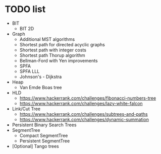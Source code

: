# TODO list
* BIT
	* BIT 2D
* Graph
	* Additional MST algorithms
	* Shortest path for directed acyclic graphs
	* Shortest path with integer costs
	* Shortest path Thorup algorithm
	* Bellman-Ford with Yen improvements
	* SPFA
	* SPFA LLL
	* Johnson's - Dijkstra
* Heap
	* Van Emde Boas tree
* HLD
	* https://www.hackerrank.com/challenges/fibonacci-numbers-tree
	* https://www.hackerrank.com/challenges/lazy-white-falcon
* Link/Cut Tree
	* https://www.hackerrank.com/challenges/subtrees-and-paths
	* https://www.hackerrank.com/challenges/dynamic-summation
* Persistent Binary Search Trees
* SegmentTree
	* Compact SegmentTree
	* Persistent SegmentTree
* [Optional] Tango trees
